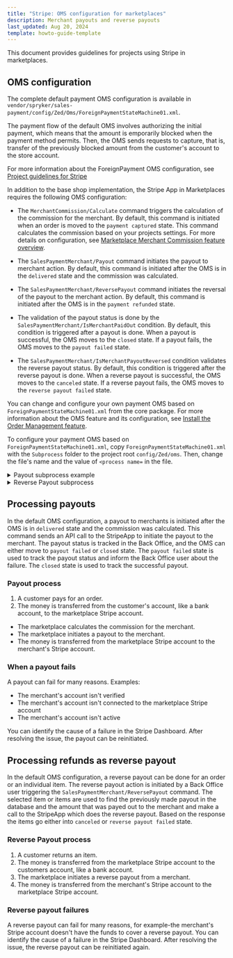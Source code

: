 ```yaml
---
title: "Stripe: OMS configuration for marketplaces"
description: Merchant payouts and reverse payouts
last_updated: Aug 20, 2024
template: howto-guide-template
---
```


This document provides guidelines for projects using Stripe in marketplaces.

## OMS configuration

The complete default payment OMS configuration is available in `vendor/spryker/sales-payment/config/Zed/Oms/ForeignPaymentStateMachine01.xml`.

The payment flow of the default OMS involves authorizing the initial payment, which means that the amount is emporarily blocked when the payment method permits. Then, the OMS sends requests to capture, that is, transfer of the previously blocked amount from the customer's account to the store account.

For more information about the ForeignPayment OMS configuration, see [Project guidelines for Stripe](/docs/pbc/all/payment-service-provider/{{page.version}}/base-shop/third-party-integrations/stripe/project-guidelines-for-stripe/project-guidelines-for-stripe.html)

In addition to the base shop implementation, the Stripe App in Marketplaces requires the following OMS configuration:

* The `MerchantCommission/Calculate` command triggers the calculation of the commission for the merchant. By default, this command is initiated when an order is moved to the `payment captured` state. This command calculates the commission based on your projects settings. For more details on configuration, see  [Marketplace Merchant Commission feature overview](/docs/pbc/all/merchant-management/202404.0/marketplace/marketplace-merchant-commission-feature-overview.html).

* The `SalesPaymentMerchant/Payout` command initiates the payout to merchant action. By default, this command is initiated after the OMS is in the `delivered` state and the commission was calculated.

* The `SalesPaymentMerchant/ReversePayout` command initiates the reversal of the payout to the merchant action. By default, this command is initiated after the OMS is in the `payment refunded` state.

* The validation of the payout status is done by the `SalesPaymentMerchant/IsMerchantPaidOut` condition. By default, this condition is triggered after a payout is done. When a payout is successful, the OMS moves to the `closed` state. If a payout fails, the OMS moves to the `payout failed` state.

* The `SalesPaymentMerchant/IsMerchantPayoutReversed` condition validates the reverse payout status. By default, this condition is triggered after the reverse payout is done. When a reverse payout is successful, the OMS moves to the `canceled` state. If a reverse payout fails, the OMS moves to the `reverse payout failed` state.

You can change and configure your own payment OMS based on `ForeignPaymentStateMachine01.xml` from the core package. For more information about the OMS feature and its configuration, see [Install the Order Management feature](/docs/pbc/all/order-management-system/{{page.version}}/base-shop/install-and-upgrade/install-features/install-the-order-management-feature.html).

To configure your payment OMS based on `ForeignPaymentStateMachine01.xml`, copy `ForeignPaymentStateMachine01.xml` with the `Subprocess` folder to the project root `config/Zed/oms`. Then, change the file's name and the value of `<process name=` in the file.

<details>
  <summary>Payout subprocess example</summary>

```xml
<?xml version="1.0"?>
<statemachine
        xmlns="spryker:oms-01"
        xmlns:xsi="http://www.w3.org/2001/XMLSchema-instance"
        xsi:schemaLocation="spryker:oms-01 http://static.spryker.com/oms-01.xsd"
>

   <process name="MerchantPayout">

      <states>
         <state name="merchant payout ready" display="oms.state.payout-merchant"/>
         <state name="payout failed" display="oms.state.payout-failed"/>
      </states>

      <transitions>

         <transition condition="SalesPaymentMerchant/IsMerchantPaidOut" happy="true">
            <source>merchant payout ready</source>
            <target>closed</target>
            <event>payout merchant</event>
         </transition>

         <transition>
            <source>merchant payout ready</source>
            <target>payout failed</target>
            <event>payout merchant</event>
         </transition>

         <transition>
            <source>payout failed</source>
            <target>merchant payout ready</target>
            <event>retry payout merchant</event>
         </transition>

      </transitions>

      <events>
         <event name="payout merchant" onEnter="true" command="SalesPaymentMerchant/Payout"/>
         <event name="retry payout merchant" manual="true"/>
         <event name="close" manual="true"/>
      </events>
   </process>

</statemachine>
```

</details>


<details>
  <summary>Reverse Payout subprocess</summary>

```xml
<?xml version="1.0"?>
<statemachine
        xmlns="spryker:oms-01"
        xmlns:xsi="http://www.w3.org/2001/XMLSchema-instance"
        xsi:schemaLocation="spryker:oms-01 http://static.spryker.com/oms-01.xsd"
>

   <process name="MerchantPayoutReverse">

      <states>
         <state name="merchant payout reverse ready" display="oms.state.payout-reversed"/>
         <state name="reverse payout failed" display="oms.state.payout-reversal-failed"/>
      </states>

      <transitions>

         <transition condition="SalesPaymentMerchant/IsMerchantPayoutReversed">
            <source>merchant payout reverse ready</source>
            <target>canceled</target>
            <event>reverse payout</event>
         </transition>

         <transition>
            <source>merchant payout reverse ready</source>
            <target>reverse payout failed</target>
            <event>reverse payout</event>
         </transition>

         <transition>
            <source>reverse payout failed</source>
            <target>merchant payout reverse ready</target>
            <event>retry reverse payout</event>
         </transition>

      </transitions>

      <events>
         <event name="reverse payout" onEnter="true" command="SalesPaymentMerchant/ReversePayout"/>
         <event name="retry reverse payout" manual="true"/>
         <event name="canceled" manual="true"/>
      </events>
   </process>

</statemachine>
```

</details>


## Processing payouts

In the default OMS configuration, a payout to merchants is initiated after the OMS is in `delivered` state and the commission was calculated. This command sends an API call to the StripeApp to initiate the payout to the merchant. The payout status is tracked in the Back Office, and the OMS can either move to `payout failed` or `closed` state. The `payout failed` state is used to track the payout status and inform the Back Office user about the failure. The `closed` state is used to track the successful payout.

### Payout process

1. A customer pays for an order.
2. The money is transferred from the customer's account, like a bank account, to the marketplace Stripe account.
- The marketplace calculates the commission for the merchant.
- The marketplace initiates a payout to the merchant.
- The money is transferred from the marketplace Stripe account to the merchant's Stripe account.

### When a payout fails

A payout can fail for many reasons. Examples:
* The merchant's account isn't verified
* The merchant's account isn't connected to the marketplace Stripe account
* The merchant's account isn't active

You can identify the cause of a failure in the Stripe Dashboard. After resolving the issue, the payout can be reinitiated.

## Processing refunds as reverse payout

In the default OMS configuration, a reverse payout can be done for an order or an individual item. The reverse payout action is initiated by a Back Office user triggering the `SalesPaymentMerchant/ReversePayout` command. The selected item or items are used to find the previously made payout in the database and the amount that was payed out to the merchant and make a call to the StripeApp which does the reverse payout. Based on the response the items go either into `canceled` or `reverse payout failed` state.

### Reverse Payout process

1. A customer returns an item.
2. The money is transferred from the marketplace Stripe account to the customers account, like a bank account.
3. The marketplace initiates a reverse payout from a merchant.
4. The money is transferred from the merchant's Stripe account to the marketplace Stripe account.


### Reverse payout failures

A reverse payout can fail for many reasons, for example-the merchant's Stripe account doesn't have the funds to cover a reverse payout. You can identify the cause of a failure in the Stripe Dashboard. After resolving the issue, the reverse payout can be reinitiated again.
